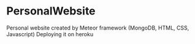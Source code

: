# PersonalWebsite

Personal website created by Meteor framework (MongoDB, HTML, CSS, Javascript)
Deploying it on heroku
